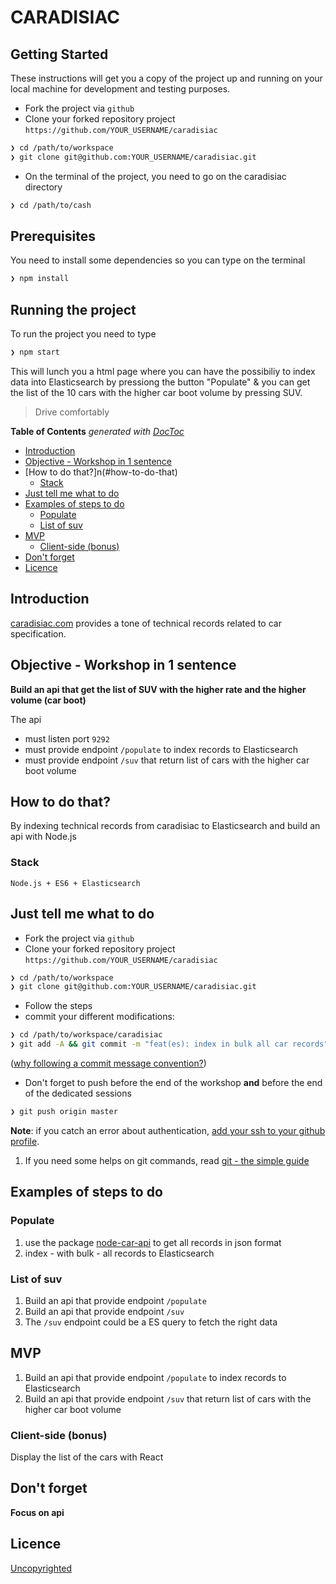 # CARADISIAC


## Getting Started

These instructions will get you a copy of the project up and running on your local machine for development and testing purposes. 

* Fork the project via `github`
* Clone your forked repository project `https://github.com/YOUR_USERNAME/caradisiac`

```sh
❯ cd /path/to/workspace
❯ git clone git@github.com:YOUR_USERNAME/caradisiac.git
```
* On the terminal of the project, you need to go on the caradisiac directory
```sh
❯ cd /path/to/cash
```
## Prerequisites

You need to install some dependencies so you can type on the terminal

```sh
❯ npm install
```
## Running the project

To run the project you need to type 
```sh
❯ npm start
```
This will lunch you a html page where you can have the possibiliy to index data into Elasticsearch by pressiong the button "Populate" & you can get the list of the 10 cars with the higher car boot volume by pressing SUV.




> Drive comfortably

<!-- START doctoc generated TOC please keep comment here to allow auto update -->
<!-- DON'T EDIT THIS SECTION, INSTEAD RE-RUN doctoc TO UPDATE -->
**Table of Contents**  *generated with [DocToc](https://github.com/thlorenz/doctoc)*

- [Introduction](#introduction)
- [Objective - Workshop in 1 sentence](#objective---workshop-in-1-sentence)
- [How to do that?]n(#how-to-do-that)
  - [Stack](#stack)
- [Just tell me what to do](#just-tell-me-what-to-do)
- [Examples of steps to do](#examples-of-steps-to-do)
  - [Populate](#populate)
  - [List of suv](#list-of-suv)
- [MVP](#mvp)
  - [Client-side (bonus)](#client-side-bonus)
- [Don't forget](#dont-forget)
- [Licence](#licence)

<!-- END doctoc generated TOC please keep comment here to allow auto update -->

## Introduction

[caradisiac.com](http://www.caradisiac.com/fiches-techniques) provides a tone of technical records related to car specification.

## Objective - Workshop in 1 sentence

**Build an api that get the list of SUV with the higher rate and the higher volume (car boot)**

The api

* must listen port `9292`
* must provide endpoint `/populate` to index records to Elasticsearch
* must provide endpoint `/suv` that return list of cars with the higher car boot volume

## How to do that?

By indexing technical records from caradisiac to Elasticsearch and build an api with Node.js

### Stack

```
Node.js + ES6 + Elasticsearch
```

## Just tell me what to do

* Fork the project via `github`
* Clone your forked repository project `https://github.com/YOUR_USERNAME/caradisiac`

```sh
❯ cd /path/to/workspace
❯ git clone git@github.com:YOUR_USERNAME/caradisiac.git
```

* Follow the steps
* commit your different modifications:

```sh
❯ cd /path/to/workspace/caradisiac
❯ git add -A && git commit -m "feat(es): index in bulk all car records"
```

([why following a commit message convention?](https://github.com/angular/angular.js/blob/master/DEVELOPERS.md#commits))

* Don't forget to push before the end of the workshop **and** before the end of the dedicated sessions

```sh
❯ git push origin master
```

**Note**: if you catch an error about authentication, [add your ssh to your github profile](https://help.github.com/articles/connecting-to-github-with-ssh/).

1. If you need some helps on git commands, read [git - the simple guide](http://rogerdudler.github.io/git-guide/)

## Examples of steps to do

### Populate

1. use the package [node-car-api](https://github.com/92bondstreet/node-car-api) to get all records in json format
1. index - with bulk - all records to Elasticsearch

### List of suv

1. Build an api that provide endpoint `/populate`
1. Build an api that provide endpoint `/suv`
1. The `/suv` endpoint could be a ES query to fetch the right data


## MVP

1. Build an api that provide endpoint `/populate` to index records to Elasticsearch
1. Build an api that provide endpoint `/suv` that return list of cars with the higher car boot volume

### Client-side (bonus)

Display the list of the cars with React

## Don't forget

**Focus on api**

## Licence

[Uncopyrighted](http://zenhabits.net/uncopyright/)
